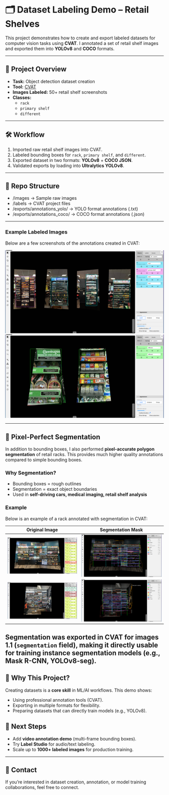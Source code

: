 # 🗂️ Dataset Labeling Demo – Retail Shelves

This project demonstrates how to create and export labeled datasets for computer vision tasks using **CVAT**.
I annotated a set of retail shelf images and exported them into **YOLOv8** and **COCO** formats.

---

## 📌 Project Overview
- **Task:** Object detection dataset creation
- **Tool:** [CVAT](https://cvat.ai/)
- **Images Labeled:** 50+ retail shelf screenshots
- **Classes:**
  - `rack`
  - `primary shelf`
  - `different`

---

## 🛠️ Workflow
1. Imported raw retail shelf images into CVAT.
2. Labeled bounding boxes for `rack`, `primary shelf`, and `different`.
3. Exported dataset in two formats: **YOLOv8** + **COCO JSON**.
4. Validated exports by loading into **Ultralytics YOLOv8**.

---

## 📂 Repo Structure
- /images        → Sample raw images
- /labels        → CVAT project files
- /exports/annotations_yolo/ → YOLO format annotations (.txt)
- /exports/annotations_coco/ → COCO format annotations (.json)
---     
### Example Labeled Images
Below are a few screenshots of the annotations created in CVAT:

![Labeled Shelf Example](samples/labeled_001.png)
![Another Example](samples/labeled_002.png)


---
## 🎨 Pixel-Perfect Segmentation

In addition to bounding boxes, I also performed **pixel-accurate polygon segmentation** of retail racks.
This provides much higher quality annotations compared to simple bounding boxes.

### Why Segmentation?
- Bounding boxes = rough outlines
- Segmentation = exact object boundaries
- Used in **self-driving cars, medical imaging, retail shelf analysis**

### Example
Below is an example of a rack annotated with segmentation in CVAT:

| Original Image | Segmentation Mask |
|----------------|-------------------|
| ![Original](samples/raw_rack01.png) | ![Segmented](samples/segmented_rack01.png) |
| ![Original](samples/raw_rack02.png) | ![Segmented](samples/segmented_rack02.png) |

Segmentation was exported in **CVAT for images 1.1** (`segmentation` field), making it directly usable for training instance segmentation models (e.g., Mask R-CNN, YOLOv8-seg).
---

## 🚀 Why This Project?
Creating datasets is a **core skill** in ML/AI workflows.
This demo shows:
- Using professional annotation tools (CVAT).
- Exporting in multiple formats for flexibility.
- Preparing datasets that can directly train models (e.g., YOLOv8).

## 🔮 Next Steps
- Add **video annotation demo** (multi-frame bounding boxes).
- Try **Label Studio** for audio/text labeling.
- Scale up to **1000+ labeled images** for production training.

---

## 📧 Contact
If you’re interested in dataset creation, annotation, or model training collaborations, feel free to connect.
